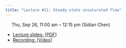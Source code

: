 ```yaml
---
title: "Lecture #11: Steady-state unsaturated flow"
---
```


&nbsp;&nbsp;&nbsp;&nbsp;&nbsp;Thu, Sep 26, 11:00 am – 12:15 pm (Sidian Chen)

- [Lecture slides: [PDF]](../assets/lecture_slides/Lecture_11_(9-26-2023).pdf) 
- [Recording: [Video]](https://arizona.zoom.us/rec/share/iG2XpWzR8U_rYJeXuBWGXca5TSArkvkgXLJG6FFi3CEqXQPQ6--Y530UWZqJ-12u.Fhc6KD_c76qo1xm2)
